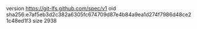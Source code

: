version https://git-lfs.github.com/spec/v1
oid sha256:e7af5eb3d2c382a6305fc674709d87e4b84a9ea1d274f7986d48ce21c48ed1f3
size 2938
